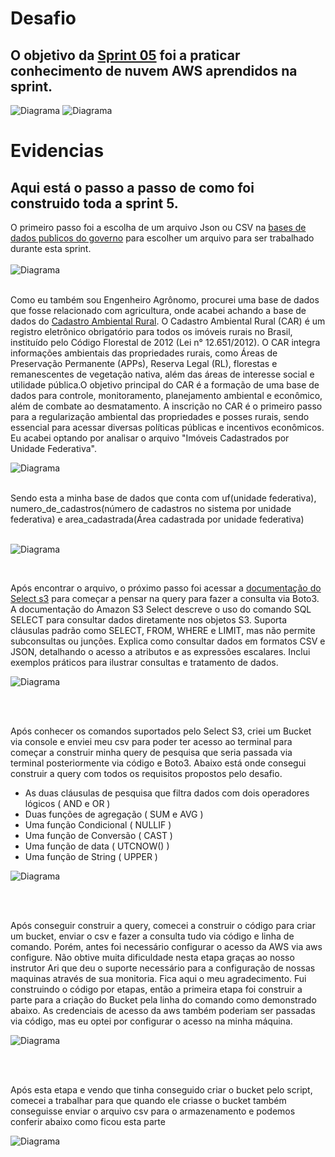 # Desafio
## O objetivo da [Sprint 05](https://github.com/rafaelkabata/ProgramaBolsasPB/tree/main/Sprint%205/Desafio) foi a praticar conhecimento de nuvem AWS aprendidos na sprint.

![Diagrama](https://github.com/rafaelkabata/ProgramaBolsasPB/blob/main/Sprint%205/evidencias/obj_desafio_1.png)
![Diagrama](https://github.com/rafaelkabata/ProgramaBolsasPB/blob/main/Sprint%205/evidencias/obj_desafio_2.png)
<br/>
</div>

# Evidencias

## Aqui está o passo a passo de como foi construido toda a sprint 5.

O primeiro passo foi a escolha de um arquivo Json ou CSV na [bases de dados publicos do governo](https://dados.gov.br/home) para escolher um arquivo para ser trabalhado durante esta sprint.<br><br>
![Diagrama](https://github.com/rafaelkabata/ProgramaBolsasPB/blob/main/Sprint%205/evidencias/dados_governo.png)
<br><br>

Como eu também sou Engenheiro Agrônomo, procurei uma base de dados que fosse relacionado com agricultura, onde acabei achando a base de dados do [Cadastro Ambiental Rural](https://dados.gov.br/dados/conjuntos-dados/cadastro-ambiental-rural1). O Cadastro Ambiental Rural (CAR) é um registro eletrônico obrigatório para todos os imóveis rurais no Brasil, instituído pelo Código Florestal de 2012 (Lei n° 12.651/2012). O CAR integra informações ambientais das propriedades rurais, como Áreas de Preservação Permanente (APPs), Reserva Legal (RL), florestas e remanescentes de vegetação nativa, além das áreas de interesse social e utilidade pública.O objetivo principal do CAR é a formação de uma base de dados para controle, monitoramento, planejamento ambiental e econômico, além de combate ao desmatamento. A inscrição no CAR é o primeiro passo para a regularização ambiental das propriedades e posses rurais, sendo essencial para acessar diversas políticas públicas e incentivos econômicos. Eu acabei optando por analisar o arquivo "Imóveis Cadastrados por Unidade Federativa". 
<br>

![Diagrama](https://github.com/rafaelkabata/ProgramaBolsasPB/blob/main/Sprint%205/evidencias/cadastro_area_rural.png)
<br><br>

Sendo esta a minha base de dados que conta com uf(unidade federativa), numero_de_cadastros(número de cadastros no sistema por unidade federativa) e area_cadastrada(Área cadastrada por unidade federativa) <br> <br>

![Diagrama](https://github.com/rafaelkabata/ProgramaBolsasPB/blob/main/Sprint%205/evidencias/imoveis_cadastrados_tabela.png)

<br>

Após encontrar o arquivo, o próximo passo foi acessar a [documentação do Select s3](https://docs.aws.amazon.com/pt_br/AmazonS3/latest/userguide/s3-select-sql-reference-select.html) para começar a pensar na query para fazer a consulta via Boto3. A documentação do Amazon S3 Select descreve o uso do comando SQL SELECT para consultar dados diretamente nos objetos S3. Suporta cláusulas padrão como SELECT, FROM, WHERE e LIMIT, mas não permite subconsultas ou junções. Explica como consultar dados em formatos CSV e JSON, detalhando o acesso a atributos e as expressões escalares. Inclui exemplos práticos para ilustrar consultas e tratamento de dados.
<br>


![Diagrama](https://github.com/rafaelkabata/ProgramaBolsasPB/blob/main/Sprint%205/evidencias/documentacao_aws.png)

<br><br>

Após conhecer os comandos suportados pelo Select S3, criei um Bucket via console e enviei meu csv para poder ter acesso ao terminal para começar a construir minha query de pesquisa que seria passada via terminal posteriormente via código e Boto3. Abaixo está onde consegui construir a query com todos os requisitos propostos pelo desafio. 
- As duas cláusulas de pesquisa que filtra dados com dois operadores lógicos ( AND e OR )
- Duas funções de agregação ( SUM e AVG )
- Uma função Condicional ( NULLIF )
- Uma função de Conversão ( CAST )
- Uma função de data ( UTCNOW() )
- Uma função de String ( UPPER )
  
![Diagrama](https://github.com/rafaelkabata/ProgramaBolsasPB/blob/main/Sprint%205/evidencias/consulta_s3_aws.png)

<br><br>

Após conseguir construir a query, comecei a construir o código para criar um bucket, enviar o csv e fazer a consulta tudo via código e linha de comando. Porém, antes foi necessário configurar o acesso da AWS via aws configure. Não obtive muita dificuldade nesta etapa graças ao nosso instrutor Ari que deu o suporte necessário para a configuração de nossas maquinas através de sua monitoria. Fica aqui o meu agradecimento. Fui construindo o código por etapas, então a primeira etapa foi construir a parte para a criação do Bucket pela linha do comando como demonstrado abaixo. As credenciais de acesso da aws também poderiam ser passadas via código, mas eu optei por configurar o acesso na minha máquina.

![Diagrama](https://github.com/rafaelkabata/ProgramaBolsasPB/blob/main/Sprint%205/evidencias/codigo_criacao_bucket.png)

<br><br>

Após esta etapa e vendo que tinha conseguido criar o bucket pelo script, comecei a trabalhar para que quando ele criasse o bucket também conseguisse enviar o arquivo csv para o armazenamento e podemos conferir abaixo como ficou esta parte

![Diagrama](https://github.com/rafaelkabata/ProgramaBolsasPB/blob/main/Sprint%205/evidencias/enviar_csv_aws.png)



